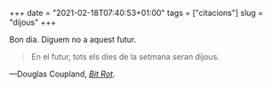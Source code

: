 +++
date = "2021-02-18T07:40:53+01:00"
tags = ["citacions"]
slug = "dijous"
+++

Bon dia. Diguem no a aquest futur.

> En el futur, tots els dies de la setmana seran dijous.

—Douglas Coupland, [*Bit Rot*](https://coupland.com/bit-rot-exhibit-rotterdam/).